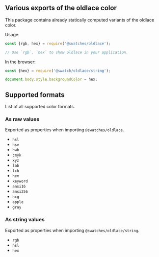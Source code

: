 ## Various exports of the oldlace color

This package contains already statically computed variants of the oldlace color.

Usage:
```js
const {rgb, hex} = require('@swatches/oldlace');

// Use `rgb`, `hex` to show oldlace in your application.
```

In the browser:
```js
const {hex} = require('@swatch/oldlace/string');

document.body.style.backgroundColor = hex;
```

## Supported formats


List of all supported color formats.

### As raw values

Exported as properties when importing `@swatches/oldlace`.

- `hsl`
- `hsv`
- `hwb`
- `cmyk`
- `xyz`
- `lab`
- `lch`
- `hex`
- `keyword`
- `ansi16`
- `ansi256`
- `hcg`
- `apple`
- `gray`

### As string values

Exported as properties when importing `@swatches/oldlace/string`.

- `rgb`
- `hsl`
- `hex`
